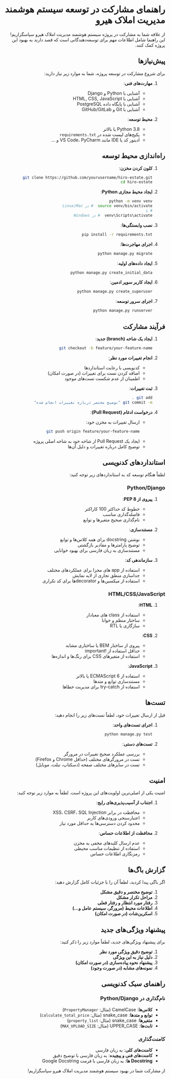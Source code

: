 <div dir="rtl">

# راهنمای مشارکت در توسعه سیستم هوشمند مدیریت املاک هیرو

از علاقه شما به مشارکت در پروژه سیستم هوشمند مدیریت املاک هیرو سپاسگزاریم! این راهنما شامل اطلاعات مهم برای توسعه‌دهندگانی است که قصد دارند به بهبود این پروژه کمک کنند.

## پیش‌نیازها

برای شروع مشارکت در توسعه پروژه، شما به موارد زیر نیاز دارید:

1. **مهارت‌های فنی**:
   - آشنایی با Python و Django
   - آشنایی با HTML, CSS, JavaScript
   - آشنایی با پایگاه داده PostgreSQL
   - آشنایی با Git و GitHub/GitLab

2. **محیط توسعه**:
   - Python 3.8 یا بالاتر
   - پکیج‌های لیست شده در `requirements.txt`
   - ادیتور کد یا IDE مانند VS Code، PyCharm و ...

## راه‌اندازی محیط توسعه

1. **کلون کردن مخزن**:
   ```bash
   git clone https://github.com/yourusername/hiro-estate.git
   cd hiro-estate
   ```

2. **ایجاد محیط مجازی Python**:
   ```bash
   python -m venv venv
   source venv/bin/activate  # در Linux/Mac
   # یا
   venv\Scripts\activate  # در Windows
   ```

3. **نصب وابستگی‌ها**:
   ```bash
   pip install -r requirements.txt
   ```

4. **اجرای مهاجرت‌ها**:
   ```bash
   python manage.py migrate
   ```

5. **ایجاد داده‌های اولیه**:
   ```bash
   python manage.py create_initial_data
   ```

6. **ایجاد کاربر سوپر ادمین**:
   ```bash
   python manage.py create_superuser
   ```

7. **اجرای سرور توسعه**:
   ```bash
   python manage.py runserver
   ```

## فرآیند مشارکت

1. **ایجاد یک شاخه (branch) جدید**:
   ```bash
   git checkout -b feature/your-feature-name
   ```

2. **انجام تغییرات مورد نظر**:
   - کدنویسی با رعایت استانداردها
   - اضافه کردن تست برای تغییرات (در صورت امکان)
   - اطمینان از عدم شکست تست‌های موجود

3. **ثبت تغییرات**:
   ```bash
   git add .
   git commit -m "توضیح مختصر درباره تغییرات انجام شده"
   ```

4. **درخواست ادغام (Pull Request)**:
   - ارسال تغییرات به مخزن خود:
     ```bash
     git push origin feature/your-feature-name
     ```
   - ایجاد یک Pull Request از شاخه خود به شاخه اصلی پروژه
   - توضیح کامل درباره تغییرات و دلیل آن‌ها

## استانداردهای کدنویسی

لطفاً هنگام توسعه کد به استانداردهای زیر توجه کنید:

### Python/Django

1. **پیروی از PEP 8**:
   - خطوط کد حداکثر 100 کاراکتر
   - فاصله‌گذاری مناسب
   - نام‌گذاری صحیح متغیرها و توابع

2. **مستندسازی**:
   - نوشتن docstring برای همه کلاس‌ها و توابع
   - توضیح پارامترها و مقادیر بازگشتی
   - مستندسازی به زبان فارسی برای بهبود خوانایی

3. **سازماندهی کد**:
   - استفاده از app های مجزا برای عملکردهای مختلف
   - جداسازی منطق تجاری از لایه نمایش
   - استفاده از میکسین‌ها و decoratorها برای کد تکراری

### HTML/CSS/JavaScript

1. **HTML**:
   - استفاده از class های معنادار
   - ساختار منظم و خوانا
   - سازگاری با RTL

2. **CSS**:
   - پیروی از ساختار BEM یا ساختاری مشابه
   - حداقل استفاده از !important
   - استفاده از متغیرهای CSS برای رنگ‌ها و اندازه‌ها

3. **JavaScript**:
   - استفاده از ECMAScript 6 یا بالاتر
   - مستندسازی توابع و متدها
   - استفاده از try-catch برای مدیریت خطاها

## تست‌ها

قبل از ارسال تغییرات خود، لطفاً تست‌های زیر را انجام دهید:

1. **اجرای تست‌های واحد**:
   ```bash
   python manage.py test
   ```

2. **تست‌های دستی**:
   - بررسی عملکرد صحیح تغییرات در مرورگر
   - تست در مرورگرهای مختلف (حداقل Chrome و Firefox)
   - تست در سایزهای مختلف صفحه (دسکتاپ، تبلت، موبایل)

## امنیت

امنیت یکی از اصلی‌ترین اولویت‌های این پروژه است. لطفاً به موارد زیر توجه کنید:

1. **اجتناب از آسیب‌پذیری‌های رایج**:
   - محافظت در برابر XSS، CSRF، SQL Injection
   - اعتبارسنجی ورودی‌های کاربر
   - محدود کردن دسترسی‌ها به حداقل مورد نیاز

2. **محافظت از اطلاعات حساس**:
   - عدم ارسال کلیدهای مخفی به مخزن
   - استفاده از تنظیمات مناسب محیطی
   - رمزنگاری اطلاعات حساس

## گزارش باگ‌ها

اگر باگی پیدا کردید، لطفاً آن را با جزئیات کامل گزارش دهید:

1. **توضیح مختصر و دقیق مشکل**
2. **مراحل تکرار مشکل**
3. **رفتار مورد انتظار و رفتار فعلی**
4. **اطلاعات محیط (مرورگر، سیستم عامل و...)**
5. **اسکرین‌شات (در صورت امکان)**

## پیشنهاد ویژگی‌های جدید

برای پیشنهاد ویژگی‌های جدید، لطفاً موارد زیر را ذکر کنید:

1. **توضیح دقیق ویژگی مورد نظر**
2. **دلیل نیاز به این ویژگی**
3. **پیشنهاد نحوه پیاده‌سازی (در صورت امکان)**
4. **نمونه‌های مشابه (در صورت وجود)**

## راهنمای سبک کدنویسی

### نام‌گذاری در Python/Django

- **کلاس‌ها**: CamelCase (مثال: `PropertyManager`)
- **توابع و متدها**: snake_case (مثال: `calculate_total_price`)
- **متغیرها**: snake_case (مثال: `property_list`)
- **ثابت‌ها**: UPPER_CASE (مثال: `MAX_UPLOAD_SIZE`)

### کامنت‌گذاری

- **کامنت‌های کلی**: به زبان فارسی
- **کامنت‌های فنی و پیچیده**: به زبان فارسی با توضیح دقیق
- **Docstring ها**: به زبان فارسی با فرمت Google Docstring

از مشارکت شما در بهبود سیستم هوشمند مدیریت املاک هیرو سپاسگزاریم!

</div>